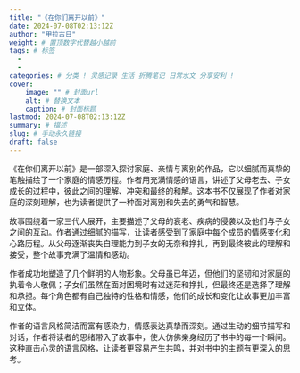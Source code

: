 ```yaml
---
title: "《在你们离开以前》"
date: 2024-07-08T02:13:12Z
author: "甲拉古日"
weight: # 置顶数字代替越小越前
tags: # 标签
  - 
  - 
categories: # 分类 ! 灵感记录 生活 折腾笔记 日常水文 分享安利 !
cover:
    image: "" # 封面url
    alt: # 替换文本
    caption: # 封面标题
lastmod: 2024-07-08T02:13:12Z
summary: # 描述
slug: # 手动永久链接
draft: false
---
```


《在你们离开以前》是一部深入探讨家庭、亲情与离别的作品，它以细腻而真挚的笔触描绘了一个家庭的情感历程。作者用充满情感的语言，讲述了父母老去、子女成长的过程中，彼此之间的理解、冲突和最终的和解。这本书不仅展现了作者对家庭的深刻理解，也为读者提供了一种面对离别和失去的勇气和智慧。

故事围绕着一家三代人展开，主要描述了父母的衰老、疾病的侵袭以及他们与子女之间的互动。作者通过细腻的描写，让读者感受到了家庭中每个成员的情感变化和心路历程。从父母逐渐丧失自理能力到子女的无奈和挣扎，再到最终彼此的理解和接受，整个故事充满了温情和感动。

作者成功地塑造了几个鲜明的人物形象。父母虽已年迈，但他们的坚韧和对家庭的执着令人敬佩；子女们虽然在面对困境时有过迷茫和挣扎，但最终还是选择了理解和承担。每个角色都有自己独特的性格和情感，他们的成长和变化让故事更加丰富和立体。

作者的语言风格简洁而富有感染力，情感表达真挚而深刻。通过生动的细节描写和对话，作者将读者的思绪带入了故事中，使人仿佛亲身经历了书中的每一个瞬间。这种直击心灵的语言风格，让读者更容易产生共鸣，并对书中的主题有更深入的思考。
